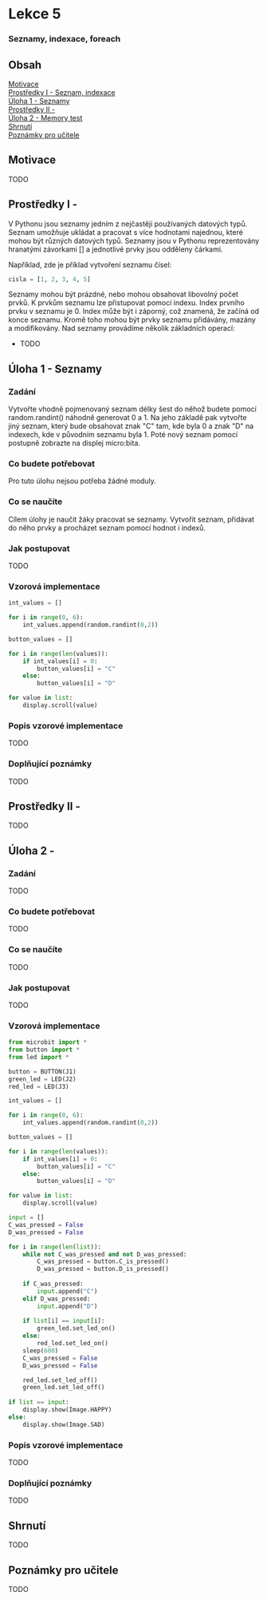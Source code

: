 # Lekce 5
### Seznamy, indexace, foreach

## Obsah
[Motivace](#motivace)  
[Prostředky I - Seznam, indexace ](#resources1)  
[Úloha 1 - Seznamy](#assignment1)  
[Prostředky II - ](#resources2)  
[Úloha 2 - Memory test](#assignment2)  
[Shrnutí](#conclusion)  
[Poznámky pro učitele](#pozn)  

## Motivace <a name="motivace"/>
TODO
## Prostředky I - <a name="resources1"/>
V Pythonu jsou seznamy jedním z nejčastěji používaných datových typů. Seznam umožňuje ukládat a pracovat s více hodnotami najednou, které mohou být různých datových typů. Seznamy jsou v Pythonu reprezentovány hranatými závorkami [] a jednotlivé prvky jsou odděleny čárkami.

Například, zde je příklad vytvoření seznamu čísel:
```python
cisla = [1, 2, 3, 4, 5]
```
Seznamy mohou být prázdné, nebo mohou obsahovat libovolný počet prvků. K prvkům seznamu lze přistupovat pomocí indexu. Index prvního prvku v seznamu je 0. Index může být i záporný, což znamená, že začíná od konce seznamu. Kromě toho mohou být prvky seznamu přidávány, mazány a modifikovány. 
Nad seznamy provádíme několik základních operací:
- TODO
## Úloha 1 - Seznamy <a name="assignment1"/>
### Zadání
Vytvořte vhodně pojmenovaný seznam délky šest do něhož budete pomocí random.randint() náhodně generovat 0 a 1. Na jeho základě pak vytvořte jiný seznam, který bude obsahovat znak "C" tam, kde byla 0 a znak "D" na indexech, kde v původním seznamu byla 1. Poté nový seznam pomocí postupně zobrazte na displej micro:bita.
### Co budete potřebovat
Pro tuto úlohu nejsou potřeba žádné moduly.
### Co se naučíte
Cílem úlohy je naučit žáky pracovat se seznamy. Vytvořit seznam, přidávat do něho prvky a procházet seznam pomocí hodnot i indexů.
### Jak postupovat
TODO
### Vzorová implementace
```python
int_values = []

for i in range(0, 6):
    int_values.append(random.randint(0,2))

button_values = []

for i in range(len(values)):
    if int_values[i] = 0:
		button_values[i] = "C"
    else:
		button_values[i] = "D"

for value in list:
    display.scroll(value)
```

### Popis vzorové implementace
TODO
### Doplňující poznámky 
TODO
## Prostředky II -  <a name="resources2"/>
TODO
## Úloha 2 - <a name="assignment3"/>
### Zadání
TODO
### Co budete potřebovat
TODO
### Co se naučíte
TODO
### Jak postupovat
TODO
### Vzorová implementace

```python
from microbit import *
from button import *
from led import *

button = BUTTON(J1)
green_led = LED(J2)
red_led = LED(J3)

int_values = []

for i in range(0, 6):
    int_values.append(random.randint(0,2))

button_values = []

for i in range(len(values)):
    if int_values[i] = 0:
		button_values[i] = "C"
    else:
		button_values[i] = "D"

for value in list:
    display.scroll(value)

input = []
C_was_pressed = False
D_was_pressed = False

for i in range(len(list)):
    while not C_was_pressed and not D_was_pressed:
        C_was_pressed = button.C_is_pressed()
        D_was_pressed = button.D_is_pressed()
        
    if C_was_pressed: 
        input.append("C")
    elif D_was_pressed:
        input.append("D")
        
    if list[i] == input[i]:
        green_led.set_led_on()
    else:
        red_led.set_led_on()
    sleep(600)
    C_was_pressed = False
    D_was_pressed = False

    red_led.set_led_off()
    green_led.set_led_off()
    
if list == input:
    display.show(Image.HAPPY)
else:
    display.show(Image.SAD)
```

### Popis vzorové implementace
TODO
### Doplňující poznámky 
TODO
## Shrnutí <a name="conclusion"/>
TODO
## Poznámky pro učitele <a name="pozn"/>
TODO

